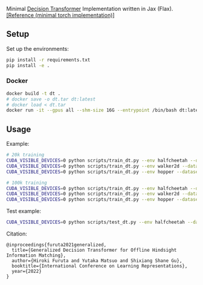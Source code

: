 Minimal [Decision Transformer](https://github.com/kzl/decision-transformer) Implementation written in Jax (Flax). [[Reference (minimal torch implementation)]](https://github.com/nikhilbarhate99/min-decision-transformer)

## Setup

Set up the environments:
```bash
pip install -r requirements.txt
pip install -e .
```

### Docker

```bash
docker build -t dt .
# docker save -o dt.tar dt:latest
# docker load < dt.tar
docker run -it --gpus all --shm-size 16G --entrypoint /bin/bash dt:latest
```

## Usage
Example:
```bash
# 20k training
CUDA_VISIBLE_DEVICES=0 python scripts/train_dt.py --env halfcheetah --dataset medium
CUDA_VISIBLE_DEVICES=0 python scripts/train_dt.py --env walker2d --dataset medium
CUDA_VISIBLE_DEVICES=0 python scripts/train_dt.py --env hopper --dataset medium

# 100k training
CUDA_VISIBLE_DEVICES=0 python scripts/train_dt.py --env halfcheetah --dataset medium --max_train_iters 20 --policy_save_iters 2 --num_updates_per_iter 5000
CUDA_VISIBLE_DEVICES=0 python scripts/train_dt.py --env walker2d --dataset medium --max_train_iters 20 --policy_save_iters 2 --num_updates_per_iter 5000
CUDA_VISIBLE_DEVICES=0 python scripts/train_dt.py --env hopper --dataset medium --max_train_iters 20 --policy_save_iters 2 --num_updates_per_iter 5000
```

Test example:
```bash
CUDA_VISIBLE_DEVICES=0 python scripts/test_dt.py --env halfcheetah --dataset medium --chk_pt_name dt_halfcheetah-medium-v2/seed_0/22-06-22-06-31-49/model_best.pt
```

Citation:
```
@inproceedings{furuta2021generalized,
  title={Generalized Decision Transformer for Offline Hindsight Information Matching},
  author={Hiroki Furuta and Yutaka Matsuo and Shixiang Shane Gu},
  booktitle={International Conference on Learning Representations},
  year={2022}
}
```
